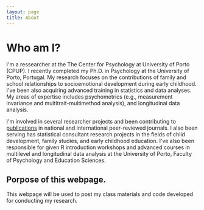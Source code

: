 ```yaml
---
layout: page
title: About
---
```


# Who am I?
I'm a ressearcher at the The Center for Psychology at University of Porto (CPUP). I recently completed my Ph.D. in Psychology at the University of Porto, Portugal. My research focuses on the contributions of family and school relationships to socioemotional development during early childhood. I've been also acquiring advanced training in statistics and data analyses. My areas of expertise includes psychometrics (e.g., measurement invariance and multitrait-multimethod analysis), and longitudinal data analysis.

I'm involved in several researcher projects and been contributing to [publications](https://www.researchgate.net/profile/Tiago_Ferreira5/research) in national and international peer-reviewed journals. I also been serving has statistical consultant research projects in the fields of child development, family studies, and early childhood education. I've also been responsible for given R introduction workshops and advanced courses in multilevel and longitudinal data analysis at the University of Porto, Faculty of Psychology and Education Sciences. 

## Porpose of this webpage.
This webpage will be used to post my class materials and code developed for conducting my research.
